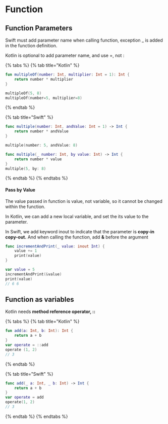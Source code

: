 # Function

## Function Parameters

Swift must add parameter name when calling function, exception \_ is added in the function definition.

Kotlin is optional to add parameter name, and use =, not : 

{% tabs %}
{% tab title="Kotlin" %}
```kotlin
fun multipleOf(number: Int, multiplier: Int = 1): Int {
    return number * multiplier
}

multipleOf(5, 8)
multipleOf(number=5, multiplier=8)
```
{% endtab %}

{% tab title="Swift" %}
```swift
func multiple(number: Int, andValue: Int = 1) -> Int {
    return number * andValue
}

multiple(number: 5, andValue: 8)

func multiple(_ number: Int, by value: Int) -> Int {
    return number * value
}
multiple(5, by: 8)
```
{% endtab %}
{% endtabs %}

#### Pass by Value

The value passed in function is value, not variable, so it cannot be changed within the function.

In Kotlin, we can add a new local variable, and set the its value to the parameter.

In Swift, we add keyword inout to indicate that the parameter is **copy-in copy-out.** And when calling the function, add **&** before the argument

```swift
func incrementAndPrint(_ value: inout Int) {
    value += 1
    print(value)
}

var value = 5
incrementAndPrint(&value)
print(value)
// 6 6
```

## Function as variables

Kotlin needs **method reference operator, ::**

{% tabs %}
{% tab title="Kotlin" %}
```kotlin
fun add(a: Int, b: Int): Int {
    return a + b
}
var operate = ::add
operate (1, 2)
// 3
```
{% endtab %}

{% tab title="Swift" %}
```swift
func add(_ a: Int, _ b: Int) -> Int {
    return a + b
}
var operate = add
operate(1, 2)
// 3
```
{% endtab %}
{% endtabs %}



